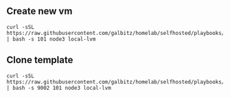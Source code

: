 ## Create new vm

```
curl -sSL https://raw.githubusercontent.com/galbitz/homelab/selfhosted/playbooks/files/vm_new.sh | bash -s 101 node3 local-lvm
```

## Clone template

```
curl -sSL https://raw.githubusercontent.com/galbitz/homelab/selfhosted/playbooks/files/vm_clone.sh | bash -s 9002 101 node3 local-lvm
```
